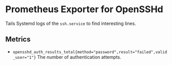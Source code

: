 # Prometheus Exporter for OpenSSHd

Tails Systemd logs of the `ssh.service` to find interesting lines.

## Metrics

* `opensshd_auth_results_total{method="password",result="failed",valid_user="1"}`
  The number of authentication attempts.
